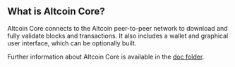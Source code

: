 What is Altcoin Core?
---------------------

Altcoin Core connects to the Altcoin peer-to-peer network to download and fully
validate blocks and transactions. It also includes a wallet and graphical user
interface, which can be optionally built.

Further information about Altcoin Core is available in the [doc folder](/doc).

